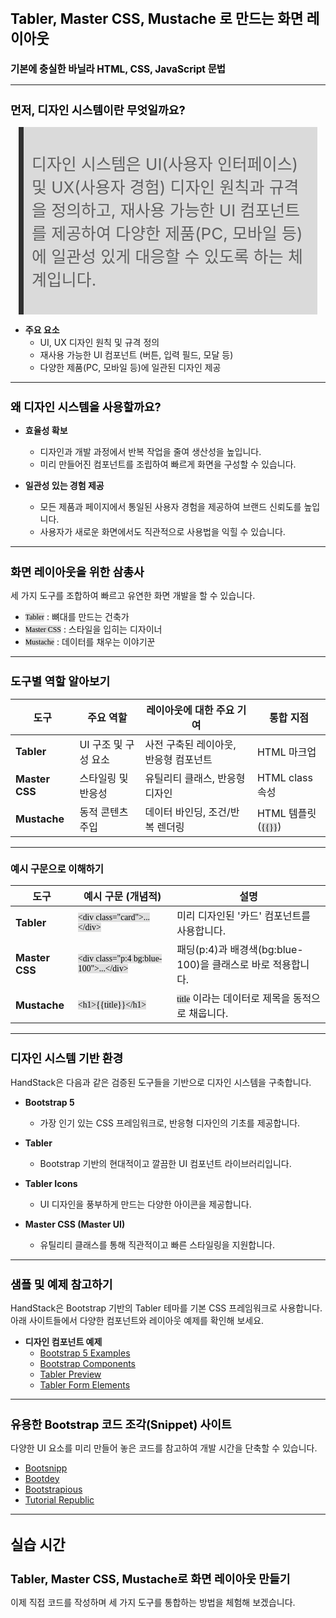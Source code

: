 ﻿---
marp: true
theme: gaia
_class: lead
footer: QCN
paginate: true
backgroundColor: #fff
---

<style>
:root {
  font-family: Pretendard;
  --border-color: #303030;
  --text-color: #0a0a0a;
  --bg-color-alt: #dadada;
  --mark-background: #ffef92;
}

h1 {
  border-bottom: none;
  font-size: 1.6em;
}

h2 {
  border-bottom: none;
  font-size: 1.3em;
}

h3 {
  font-size: 1.1em;
}

h4 {
  font-size: 1.05em;
}

h5 {
  font-size: 1em;
}

h6 {
  font-size: 0.9em;
}

h1,
h2,
h3,
h4,
h5,
h6 {
  color: var(--text-color);
}

code:not([class*="language-"]) {
  font-family: D2Coding;
  color: #000;
  vertical-align: text-bottom;
  background-color: rgba(100, 100, 100, 0.2);
}

section {
  padding: 1rem;
  border-bottom: 1px solid #000;
  background-image: linear-gradient(to bottom right, #f7f7f7 0%, #d3d3d3 100%);
}

section > h2 {
  border-bottom: 4px solid #17344f;
}

section table {
    margin: auto;
    margin-top: 1rem;
    font-size: 28px;
}

section::after {
  font-size: 0.75em;
  content: attr(data-marpit-pagination) " / " attr(data-marpit-pagination-total);
}

img[alt~="center"] {
  display: block;
  margin: 0 auto;
}

blockquote {
  font-size: 26px;
  border-left: 8px solid var(--border-color);
  background: var(--bg-color-alt);
  margin: 0.5em;
  padding: 0.5em;
}

blockquote::before,
blockquote::after {
    content: '';
}

mark {
  background-color: var(--mark-background);
  padding: 0 2px 2px;
  border-radius: 4px;
  margin: 0 2px;
}

section.tinytext>p,
section.tinytext>ul,
section.tinytext>blockquote {
  font-size: 0.65em;
}
</style>

# Tabler, Master CSS, Mustache 로 만드는 화면 레이아웃

### 기본에 충실한 바닐라 HTML, CSS, JavaScript 문법
---

## 먼저, 디자인 시스템이란 무엇일까요?

> 디자인 시스템은 UI(사용자 인터페이스) 및 UX(사용자 경험) 디자인 원칙과 규격을 정의하고, 재사용 가능한 UI 컴포넌트를 제공하여 다양한 제품(PC, 모바일 등)에 일관성 있게 대응할 수 있도록 하는 체계입니다.

- **주요 요소**
  - UI, UX 디자인 원칙 및 규격 정의
  - 재사용 가능한 UI 컴포넌트 (버튼, 입력 필드, 모달 등)
  - 다양한 제품(PC, 모바일 등)에 일관된 디자인 제공

---

## 왜 디자인 시스템을 사용할까요?

- **효율성 확보**
  - 디자인과 개발 과정에서 반복 작업을 줄여 생산성을 높입니다.
  - 미리 만들어진 컴포넌트를 조립하여 빠르게 화면을 구성할 수 있습니다.

- **일관성 있는 경험 제공**
  - 모든 제품과 페이지에서 통일된 사용자 경험을 제공하여 브랜드 신뢰도를 높입니다.
  - 사용자가 새로운 화면에서도 직관적으로 사용법을 익힐 수 있습니다.

---

## 화면 레이아웃을 위한 삼총사

세 가지 도구를 조합하여 빠르고 유연한 화면 개발을 할 수 있습니다.

- `Tabler` : 뼈대를 만드는 건축가
- `Master CSS` : 스타일을 입히는 디자이너
- `Mustache` : 데이터를 채우는 이야기꾼

---

## 도구별 역할 알아보기

| 도구 | 주요 역할 | 레이아웃에 대한 주요 기여 | 통합 지점 |
|---|---|---|---|
| **Tabler** | UI 구조 및 구성 요소 | 사전 구축된 레이아웃, 반응형 컴포넌트 | HTML 마크업 |
| **Master CSS** | 스타일링 및 반응성 | 유틸리티 클래스, 반응형 디자인 | HTML class 속성 |
| **Mustache** | 동적 콘텐츠 주입 | 데이터 바인딩, 조건/반복 렌더링 | HTML 템플릿 (`{{}}`) |

---

### 예시 구문으로 이해하기

| 도구 | 예시 구문 (개념적) | 설명 |
|---|---|---|
| **Tabler** | ` <div class="card">...</div> ` | 미리 디자인된 '카드' 컴포넌트를 사용합니다. |
| **Master CSS**| ` <div class="p:4 bg:blue-100">...</div> ` | 패딩(p:4)과 배경색(bg:blue-100)을 클래스로 바로 적용합니다. |
| **Mustache**| ` <h1>{{title}}</h1> ` | `title` 이라는 데이터로 제목을 동적으로 채웁니다. |

---

## 디자인 시스템 기반 환경

HandStack은 다음과 같은 검증된 도구들을 기반으로 디자인 시스템을 구축합니다.

- **Bootstrap 5**
  - 가장 인기 있는 CSS 프레임워크로, 반응형 디자인의 기초를 제공합니다.

- **Tabler**
  - Bootstrap 기반의 현대적이고 깔끔한 UI 컴포넌트 라이브러리입니다.

- **Tabler Icons**
  - UI 디자인을 풍부하게 만드는 다양한 아이콘을 제공합니다.

- **Master CSS (Master UI)**
  - 유틸리티 클래스를 통해 직관적이고 빠른 스타일링을 지원합니다.

---

## 샘플 및 예제 참고하기

HandStack은 Bootstrap 기반의 Tabler 테마를 기본 CSS 프레임워크로 사용합니다.
아래 사이트들에서 다양한 컴포넌트와 레이아웃 예제를 확인해 보세요.

- **디자인 컴포넌트 예제**
  - [Bootstrap 5 Examples](https://getbootstrap.com/docs/5.3/examples/)
  - [Bootstrap Components](https://getbootstrap.com/docs/5.3/components/)
  - [Tabler Preview](https://preview.tabler.io/)
  - [Tabler Form Elements](https://preview.tabler.io/form-elements.html)

---

## 유용한 Bootstrap 코드 조각(Snippet) 사이트

다양한 UI 요소를 미리 만들어 놓은 코드를 참고하여 개발 시간을 단축할 수 있습니다.

- [Bootsnipp](https://bootsnipp.com/)
- [Bootdey](https://www.bootdey.com/bootstrap-snippets)
- [Bootstrapious](https://bootstrapious.com/snippets)
- [Tutorial Republic](https://www.tutorialrepublic.com/snippets/gallery.php)

---



# 실습 시간
## Tabler, Master CSS, Mustache로 화면 레이아웃 만들기

이제 직접 코드를 작성하며 세 가지 도구를 통합하는 방법을 체험해 보겠습니다.
